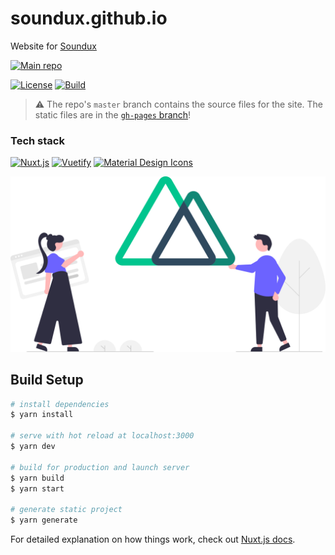 # soundux.github.io

Website for [Soundux](https://github.com/Soundux/Soundux)

[![Main repo](https://img.shields.io/badge/View%20our%20main%20repo-181717?style=for-the-badge&logo=github&logoColor=fff)](https://github.com/Soundux/Soundux)

[![License](https://img.shields.io/github/license/Soundux/soundux.github.io?style=for-the-badge)](https://github.com/Soundux/soundux.github.io/blob/master/LICENSE)
[![Build](https://img.shields.io/github/workflow/status/Soundux/soundux.github.io/ci?&style=for-the-badge)](https://github.com/Soundux/soundux.github.io/actions?query=workflow%3A%22ci%22)

> ⚠️ The repo's `master` branch contains the source files for the site. The static files are in the [`gh-pages` branch](https://github.com/Soundux/soundux.github.io/tree/gh-pages)! 

### Tech stack
[![Nuxt.js](https://img.shields.io/badge/Nuxt.js-00C58E?style=for-the-badge&logo=nuxt.js&logoColor=fff)](https://nuxtjs.org/)
[![Vuetify](https://img.shields.io/badge/Vuetify-1867C0?style=for-the-badge&logo=vuetify&logoColor=fff)](https://vuetifyjs.com/)
[![Material Design Icons](https://img.shields.io/badge/Material%20Design%20Icons-2196F3?style=for-the-badge&logo=material-design-icons&logoColor=fff)](https://materialdesignicons.com/)

![NuxtJS](assets/undraw_nuxt_js_0fq9.svg)

## Build Setup

```bash
# install dependencies
$ yarn install

# serve with hot reload at localhost:3000
$ yarn dev

# build for production and launch server
$ yarn build
$ yarn start

# generate static project
$ yarn generate
```

For detailed explanation on how things work, check out [Nuxt.js docs](https://nuxtjs.org).
